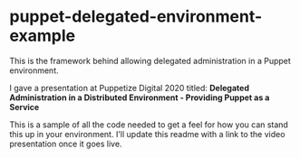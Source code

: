 # puppet-delegated-environment-example

This is the framework behind allowing delegated administration in a Puppet environment.

I gave a presentation at Puppetize Digital 2020 titled: **Delegated Administration in a Distributed Environment - Providing Puppet as a Service**

This is a sample of all the code needed to get a feel for how you can stand this up in your environment. I'll update this readme with a link to the video presentation once it goes live.
